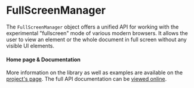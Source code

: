 FullScreenManager
=================

The `FullScreenManager` object offers a unified API for working with the experimental
"fullscreen" mode of various modern browsers. It allows the user to view an element or the
whole document in full screen without any visible UI elements.

#### Home page & Documentation ####

More information on the library as well as examples are available on the [project's page](http://cote.cc/projects/fullscreenmanager/ "FullScreenManager"). The full API documentation can be [viewed online](http://cote.cc/w/wp-content/uploads/projects/fullscreenmanager/docs/classes/FullScreenManager.html "Documentation").
